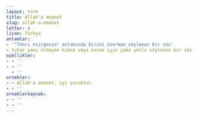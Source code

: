 ```yaml
---
layout: term
title: Allah'a emanet
slug: allah-a-emanet
letter: A
lisan: Türkçe
anlamlar:
- '"Tanrı esirgesin" anlamında birini överken söylenen bir söz'
- tutar yanı olmayan kimse veya nesne için şaka yollu söylenen bir söz
ozellikler:
- - ''
- - ''
  - ''
ornekler:
- - Allah'a emanet, iyi çocuktur.
- - ''
orneklerkaynak:
- - ''
- - ''
---
```

